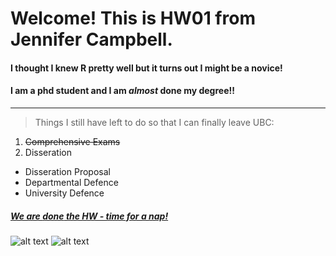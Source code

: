 # Welcome! This is HW01 from Jennifer Campbell. 
#### I thought I knew R pretty well but it turns out I might be a novice!
#### I am a phd student and I am *almost* **done my degree**!! 

***
>Things I still have left to do so that I can finally leave UBC: 

1. ~~Comprehensive Exams~~
2. Disseration
+ Disseration Proposal
+ Departmental Defence
+ University Defence


##### [We are **done** the HW - time for a nap!](https://i.imgur.com/N04YiWp.gifv) #####
![alt text](https://techknowtools.files.wordpress.com/2014/08/phd-survivor.png "So soon!")
![alt text](https://imgs.xkcd.com/comics/stove_ownership.png "Although maybe it's just a phase, like freshman year of college when I realized I could just buy frosting in a can.")

